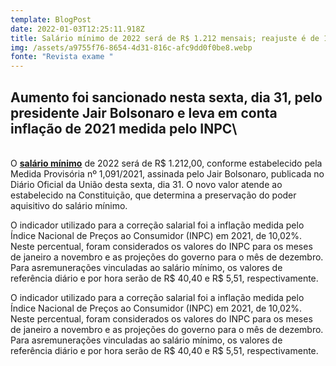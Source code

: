 ```yaml
---
template: BlogPost
date: 2022-01-03T12:25:11.918Z
title: Salário mínimo de 2022 será de R$ 1.212 mensais; reajuste é de 10%
img: /assets/a9755f76-8654-4d31-816c-afc9dd0f0be8.webp
fonte: "Revista exame "
---
```

## Aumento foi sancionado nesta sexta, dia 31, pelo presidente Jair Bolsonaro e leva em conta inflação de 2021 medida pelo INPC\
\
O **[salário mínimo](https://exame.com/?s=sal%C3%A1rio+m%C3%ADnimo)** de 2022 será de R$ 1.212,00, conforme estabelecido pela Medida Provisória nº 1,091/2021, assinada pelo Jair Bolsonaro, publicada no Diário Oficial da União desta sexta, dia 31. O novo valor atende ao estabelecido na Constituição, que determina a preservação do poder aquisitivo do salário mínimo.



O indicador utilizado para a correção salarial foi a inflação medida pelo Índice Nacional de Preços ao Consumidor (INPC) em 2021, de 10,02%. Neste percentual, foram considerados os valores do INPC para os meses de janeiro a novembro e as projeções do governo para o mês de dezembro. Para asremunerações vinculadas ao salário mínimo, os valores de referência diário e por hora serão de R$ 40,40 e R$ 5,51, respectivamente.

O indicador utilizado para a correção salarial foi a inflação medida pelo Índice Nacional de Preços ao Consumidor (INPC) em 2021, de 10,02%. Neste percentual, foram considerados os valores do INPC para os meses de janeiro a novembro e as projeções do governo para o mês de dezembro. Para asremunerações vinculadas ao salário mínimo, os valores de referência diário e por hora serão de R$ 40,40 e R$ 5,51, respectivamente.